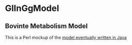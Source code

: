 GlInGgModel
===========

Bovinte Metabolism Model
------------------------

This is a Perl mockup of the [model eventually written in Java](http://github.com/JohnCarlosReed/Glucose-Homeostasis-Model)
